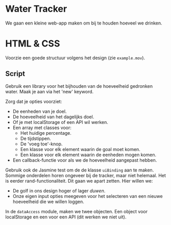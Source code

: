 # Water Tracker
We gaan een kleine web-app maken om bij te houden hoeveel we drinken.

# HTML & CSS
Voorzie een goede structuur volgens het design (zie ```example.mov```).

## Script
Gebruik een library voor het bijhouden van de hoeveelheid gedronken water. Maak je aan via het 'new' keyword.

Zorg dat je opties voorziet:
- De eenheden van je doel.
- De hoeveelheid van het dagelijks doel.
- Of je met localStorage of een API wil werken.
- Een array met classes voor:
	- Het huidige percentage.
	- De tijdstippen.
	- De 'voeg toe'-knop.
	- Een klasse voor elk element waarin de goal moet komen.
	- Een klasse voor elk element waarin de eenheden mogen komen.
- Een callback-functie voor als we de hoeveelheid aangepast hebben.


Gebruik ook de Jasmine test om de de klasse ```uiBinding``` aan te maken.
Sommige onderdelen horen ongeveer bij de tracker, maar niet helemaal. Het is eerder rand-functionaliteit. Dit gaan we apart zetten.
Hier willen we:
- De golf in ons design hoger of lager _duwen_.
- Onze eigen input opties meegeven voor het selecteren van een nieuwe hoeveelheid die we willen loggen.


In de ```dataAccess``` module, maken we twee objecten. Een object voor localStorage en een voor een API (dit werken we niet uit).
